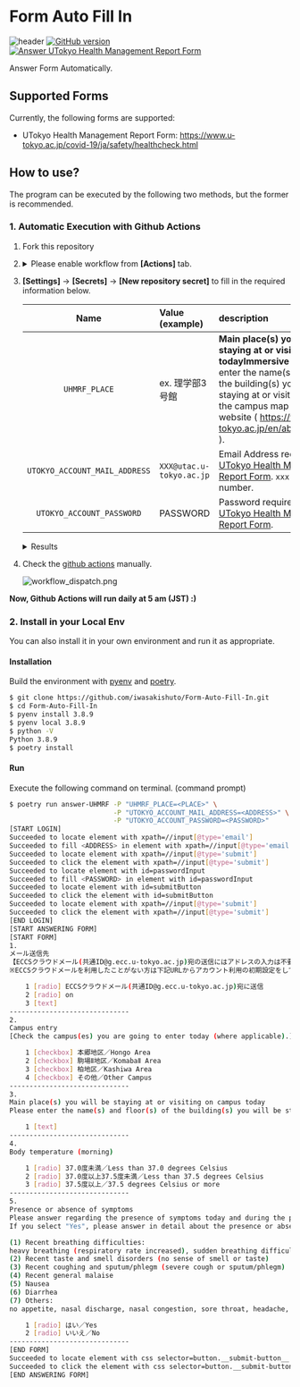 # Form Auto Fill In

![header](https://iwasakishuto.github.io/Form-Auto-Fill-In/images/header.png)
[![GitHub version](https://badge.fury.io/gh/iwasakishuto%2FForm-Auto-Fill-In.svg)](https://github.com/iwasakishuto/Form-Auto-Fill-In)
[![Answer UTokyo Health Management Report Form](https://github.com/iwasakishuto/Form-Auto-Fill-In/workflows/Answer%20UTokyo%20Health%20Management%20Report%20Form/badge.svg)](https://github.com/iwasakishuto/Form-Auto-Fill-In/blob/master/.github/workflows/regular_execution.yml)

Answer Form Automatically. 

## Supported Forms

Currently, the following forms are supported:

- UTokyo Health Management Report Form: https://www.u-tokyo.ac.jp/covid-19/ja/safety/healthcheck.html

## How to use?

The program can be executed by the following two methods, but the former is recommended.

### 1. Automatic Execution with Github Actions

1. Fork this repository
2. <details><summary>Please enable workflow from <b>[Actions]</b> tab.</summary>

    |Understand workflows|Enable [Answer UTokyo Health Management Report Form](https://github.com/iwasakishuto/Form-Auto-Fill-In/blob/master/.github/workflows/regular_execution.yml)|
    |:-:|:-:|
    |![Enable Workflow 1.png](https://iwasakishuto.github.io/Form-Auto-Fill-In/images/enable-workflows.png)|![Enable UHMRF's Workflow.png](https://iwasakishuto.github.io/Form-Auto-Fill-In/images/UHMRF/enable-workflows.png)|
  </details>

3. <b>[Settings]</b> -> <b>[Secrets]</b> -> <b>[New repository secret]</b> to fill in the required information below.

    |Name|Value (example)|description|
    |:-:|:-|:-|
    |`UHMRF_PLACE`|ex. 理学部3号館|**Main place(s) you will be staying at or visiting on campus todayImmersive Reader**. Please enter the name(s) and floor(s) of the building(s) you will be staying at or visiting as listed on the campus map on the UTokyo website ( https://www.u-tokyo.ac.jp/en/about/access.html ).|
    |`UTOKYO_ACCOUNT_MAIL_ADDRESS`|`XXX@utac.u-tokyo.ac.jp`|Email Address required to access [UTokyo Health Management Report Form](https://www.u-tokyo.ac.jp/covid-19/ja/safety/healthcheck.html). `xxx` is a 10 digit number.|
    |`UTOKYO_ACCOUNT_PASSWORD`|PASSWORD|Password required to access [UTokyo Health Management Report Form](https://www.u-tokyo.ac.jp/covid-19/ja/safety/healthcheck.html).|

    <details>
	<summary>Results</summary>

    ![settings_secrets.png](https://iwasakishuto.github.io/Form-Auto-Fill-In/images/UHMRF/settings_secrets.png)
    </details>

4. Check the [github actions](https://github.com/iwasakishuto/Form-Auto-Fill-In/blob/master/.github/workflows/regular_execution.yml) manually.

    ![workflow_dispatch.png](https://iwasakishuto.github.io/Form-Auto-Fill-In/images/UHMRF/workflow_dispatch.png)
    
**Now, Github Actions will run daily at 5 am (JST) :)**

### 2. Install in your Local Env

You can also install it in your own environment and run it as appropriate.

#### Installation

Build the environment with [pyenv](https://github.com/pyenv/pyenv) and [poetry](https://github.com/python-poetry/poetry).

```sh
$ git clone https://github.com/iwasakishuto/Form-Auto-Fill-In.git
$ cd Form-Auto-Fill-In
$ pyenv install 3.8.9
$ pyenv local 3.8.9
$ python -V
Python 3.8.9
$ poetry install
```

#### Run

Execute the following command on terminal. (command prompt)

```sh
$ poetry run answer-UHMRF -P "UHMRF_PLACE=<PLACE>" \
                          -P "UTOKYO_ACCOUNT_MAIL_ADDRESS=<ADDRESS>" \
                          -P "UTOKYO_ACCOUNT_PASSWORD=<PASSWORD>"
[START LOGIN]
Succeeded to locate element with xpath=//input[@type='email']
Succeeded to fill <ADDRESS> in element with xpath=//input[@type='email']
Succeeded to locate element with xpath=//input[@type='submit']
Succeeded to click the element with xpath=//input[@type='submit']
Succeeded to locate element with id=passwordInput
Succeeded to fill <PASSWORD> in element with id=passwordInput
Succeeded to locate element with id=submitButton
Succeeded to click the element with id=submitButton
Succeeded to locate element with xpath=//input[@type='submit']
Succeeded to click the element with xpath=//input[@type='submit']
[END LOGIN]
[START ANSWERING FORM]
[START FORM]
1.
メール送信先
【ECCSクラウドメール(共通ID@g.ecc.u-tokyo.ac.jp)宛の送信にはアドレスの入力は不要です。その他のアドレスへの送信を希望する場合はメールアドレスを入力してください。UTokyoアカウント[共通ID@utac.u-tokyo.ac.jp] はメールアドレスではありませんのでご注意ください）】
※ECCSクラウドメールを利用したことがない方は下記URLからアカウント利用の初期設定をしてください（初期設定時のパスワード変更には最大1時間かかります）。 https://hwb.ecc.u-tokyo.ac.jp/wp/literacy/email/initialize/

	1 [radio] ECCSクラウドメール(共通ID@g.ecc.u-tokyo.ac.jp)宛に送信
	2 [radio] on
	3 [text]
------------------------------
2.
Campus entry
[Check the campus(es) you are going to enter today (where applicable).]

	1 [checkbox] 本郷地区／Hongo Area
	2 [checkbox] 駒場Ⅱ地区／KomabaⅡ Area
	3 [checkbox] 柏地区／Kashiwa Area
	4 [checkbox] その他／Other Campus
------------------------------
3.
Main place(s) you will be staying at or visiting on campus today
Please enter the name(s) and floor(s) of the building(s) you will be staying at or visiting as listed on the campus map on the UTokyo website ( https://www.u-tokyo.ac.jp/en/about/access.html ).

	1 [text]
------------------------------
4.
Body temperature (morning)

	1 [radio] 37.0度未満／Less than 37.0 degrees Celsius
	2 [radio] 37.0度以上37.5度未満／Less than 37.5 degrees Celsius
	3 [radio] 37.5度以上／37.5 degrees Celsius or more
------------------------------
5.
Presence or absence of symptoms
Please answer regarding the presence of symptoms today and during the past week.
If you select "Yes", please answer in detail about the presence or absence of individual symptoms.

(1) Recent breathing difficulties:
heavy breathing (respiratory rate increased), sudden breathing difficulty, short of breath when you move a little, chest pain, not able to breathe unless you sit down or lie down, gasping for breath, or wheezing
(2) Recent taste and smell disorders (no sense of smell or taste)
(3) Recent coughing and sputum/phlegm (severe cough or sputum/phlegm)
(4) Recent general malaise
(5) Nausea
(6) Diarrhea
(7) Others:
no appetite, nasal discharge, nasal congestion, sore throat, headache, joint pain, muscle pain, poor condition all day, body rash, red eye, a large amount of eye discharge, etc.

	1 [radio] はい／Yes
	2 [radio] いいえ／No
------------------------------
[END FORM]
Succeeded to locate element with css selector=button.__submit-button__
Succeeded to click the element with css selector=button.__submit-button__
[END ANSWERING FORM]
```